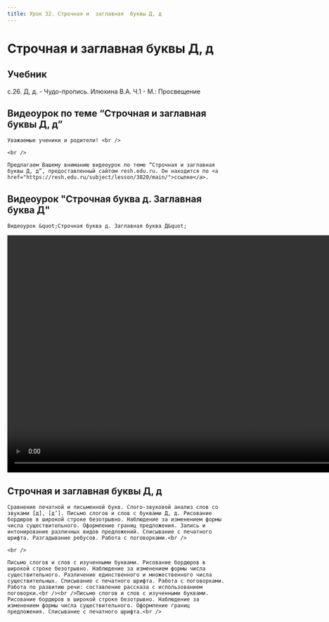 ```yaml
---
title: Урок 32. Строчная и  заглавная  буквы Д, д 
---
```


# Строчная и  заглавная  буквы Д, д 

## Учебник

с.26. Д, д. - Чудо-пропись. Илюхина В.А. Ч.1 - М.: Просвещение

## Видеоурок по теме “Строчная и заглавная буквы Д, д”

<p>
	Уважаемые ученики и родители! <br /> 
</p>
<p>
	<br /> 
</p>
<p>
	Предлагаем Вашему вниманию видеоурок по теме “Строчная и заглавная буквы Д, д”, предоставленный сайтом resh.edu.ru. Он находится по <a href="https://resh.edu.ru/subject/lesson/3820/main/">ссылке</a>.
</p>

## Видеоурок "Строчная буква д. Заглавная буква Д"

<p>
	Видеоурок &quot;Строчная буква д. Заглавная буква Д&quot;
</p>


<video width="960" height="540" controls>
  <source src="https://vod-progressive.akamaized.net/exp=1667466177~acl=%2Fvimeo-prod-skyfire-std-us%2F01%2F3815%2F12%2F319075148%2F1237065501.mp4~hmac=64b6a6a6851b51b6cf248c4da79a8d133feeeb736fb7f9a052f5a41cd511afed/vimeo-prod-skyfire-std-us/01/3815/12/319075148/1237065501.mp4" type="video/mp4">
Your browser does not support the video tag.
</video>


## Строчная и  заглавная  буквы Д, д

<p>
	Сравнение печатной и письменной букв. Слого-звуковой анализ слов со звуками [д], [д’]. Письмо слогов и слов с буквами Д, д. Рисование бордюров в широкой строке безотрывно. Наблюдение за изменением формы числа существительного. Оформление границ предложения. Запись и интонирование различных видов предложений. Списывание с печатного шрифта. Разгадывание ребусов. Работа с поговорками.<br />
</p>
<p>
	<br />
</p>
<p>
	Письмо слогов и слов с изученными буквами. Рисование бордюров в широкой строке безотрывно. Наблюдение за изменением формы числа существительного. Различение единственного и множественного числа существительных. Списывание с печатного шрифта. Работа с поговорками. Работа по развитию речи: составление рассказа с использованием поговорки.<br /><br />Письмо слогов и слов с изученными буквами. Рисование бордюров в широкой строке безотрывно. Наблюдение за изменением формы числа существительного. Оформление границ предложения. Списывание с печатного шрифта.<br />
</p>
